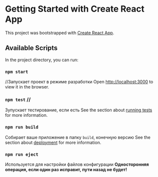 # Getting Started with Create React App

This project was bootstrapped with [Create React App](https://github.com/facebook/create-react-app).

## Available Scripts

In the project directory, you can run:

### `npm start`

//Запускает проект в режиме разработки
Open [http://localhost:3000](http://localhost:3000) to view it in the browser.


### `npm test` //

Зупускает тестирование, если есть
See the section about [running tests](https://facebook.github.io/create-react-app/docs/running-tests) for more information.

### `npm run build`

Собирает ваше приложение в папку `build`, конечную версию
See the section about [deployment](https://facebook.github.io/create-react-app/docs/deployment) for more information.

### `npm run eject`
Используется для настройки файлов конфигурации
**Односторонняя операция, если один раз исправит, пути назад не будет!**